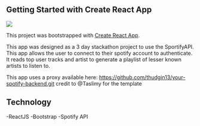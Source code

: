 ## Getting Started with Create React App

![](https://github.com/thudgin13/HiddenJam/blob/main/public/hidden-jam-demo.gif)

This project was bootstrapped with [Create React App](https://github.com/facebook/create-react-app).

This app was designed as a 3 day stackathon project to use the SportifyAPI. This app allows the user to connect to their spotify account to authenticate. It reads top user tracks and artist to generate a playlist of lesser known artists to listen to. 

This app uses a proxy available here: https://github.com/thudgin13/your-spotify-backend.git credit to @Taslimy for the template

## Technology
-ReactJS
-Bootstrap
-Spotify API
